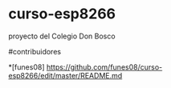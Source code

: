 # curso-esp8266
proyecto del Colegio Don Bosco 

#contribuidores 

*[funes08] https://github.com/funes08/curso-esp8266/edit/master/README.md
